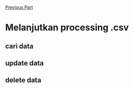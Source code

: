 [Previous Part](./materi-2024-12-14.md)

# Melanjutkan processing .csv

## cari data

## update data

## delete data